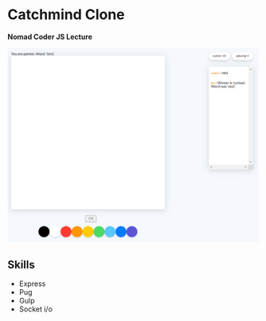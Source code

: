 # Catchmind Clone

**Nomad Coder JS Lecture**

![catchmind_clone](./catchmind_clone.png)

## Skills
* Express
* Pug
* Gulp
* Socket i/o
